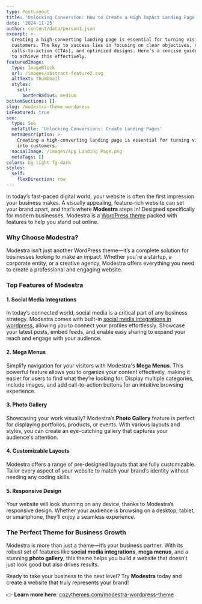 ```yaml
---
type: PostLayout
title: 'Unlocking Conversion: How to Create a High Impact Landing Page with WordPress'
date: '2024-11-25'
author: content/data/person1.json
excerpt: >-
  Creating a high-converting landing page is essential for turning visitors into
  customers. The key to success lies in focusing on clear objectives, compelling
  calls-to-action (CTAs), and optimized designs. Here’s a concise guide on how
  to achieve this effectively.
featuredImage:
  type: ImageBlock
  url: /images/abstract-feature2.svg
  altText: Thumbnail
  styles:
    self:
      borderRadius: medium
bottomSections: []
slug: /modestra-theme-wordpress
isFeatured: true
seo:
  type: Seo
  metaTitle: 'Unlocking Conversions: Create Landing Pages'
  metaDescription: >-
    Creating a high-converting landing page is essential for turning visitors
    into customers.
  socialImage: /images/App Landing Page.png
  metaTags: []
colors: bg-light-fg-dark
styles:
  self:
    flexDirection: row
---
```

In today’s fast-paced digital world, your website is often the first impression your business makes. A visually appealing, feature-rich website can set your brand apart, and that’s where **Modestra** steps in! Designed specifically for modern businesses, Modestra is a [WordPress theme](cozythemes.com) packed with features to help you stand out online.

### **Why Choose Modestra?**

Modestra isn’t just another WordPress theme—it’s a complete solution for businesses looking to make an impact. Whether you're a startup, a corporate entity, or a creative agency, Modestra offers everything you need to create a professional and engaging website.

### **Top Features of Modestra**

#### **1. Social Media Integrations**

In today’s connected world, social media is a critical part of any business strategy. Modestra comes with built-in [social media integrations in wordpress](https://cozythemes.com/blog/social-media-plugins-for-wordpress/), allowing you to connect your profiles effortlessly. Showcase your latest posts, embed feeds, and enable easy sharing to expand your reach and engage with your audience.

#### **2. Mega Menus**

Simplify navigation for your visitors with Modestra's **Mega Menus**. This powerful feature allows you to organize your content effectively, making it easier for users to find what they’re looking for. Display multiple categories, include images, and add call-to-action buttons for an intuitive browsing experience.

#### **3. Photo Gallery**

Showcasing your work visually? Modestra’s **Photo Gallery** feature is perfect for displaying portfolios, products, or events. With various layouts and styles, you can create an eye-catching gallery that captures your audience's attention.

#### **4. Customizable Layouts**

Modestra offers a range of pre-designed layouts that are fully customizable. Tailor every aspect of your website to match your brand’s identity without needing any coding skills.

#### **5. Responsive Design**

Your website will look stunning on any device, thanks to Modestra’s responsive design. Whether your audience is browsing on a desktop, tablet, or smartphone, they’ll enjoy a seamless experience.

### **The Perfect Theme for Business Growth**

Modestra is more than just a theme—it’s your business partner. With its robust set of features like **social media integrations**, **mega menus**, and a stunning **photo gallery**, this theme helps you build a website that doesn’t just look good but also drives results.

Ready to take your business to the next level? Try **Modestra** today and create a website that truly represents your brand!

👉 **Learn more here**: [cozythemes.com/modestra-wordpress-theme](https://cozythemes.com/modestra-wordpress-theme/)



